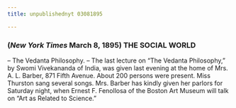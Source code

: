 ```yaml
---
title: unpublishednyt 03081895

---
```





  

### (*New York Times* March 8, 1895)  THE SOCIAL WORLD

– The Vedanta Philosophy. – The last lecture on “The Vedanta
Philosophy,” by Swomi Vivekananda of India, was given last evening at
the home of Mrs. A. L. Barber, 871 Fifth Avenue. About 200 persons were
present. Miss Thurston sang several songs. Mrs. Barber has kindly given
her parlors for Saturday night, when Ernest F. Fenollosa of the Boston
Art Museum will talk on “Art as Related to Science.”


